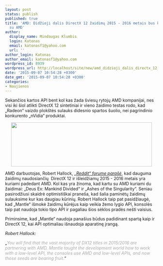 ```yaml
---
layout: post
status: publish
published: true
title: 'AMD: Didžioji dalis DirectX 12 žaidimų 2015 - 2016 metais bus kuriami kartu
  su AMD'
author:
  display_name: Mindaugas Klumbis
  login: Katonas
  email: katonasf1@yahoo.com
  url: ''
author_login: Katonas
author_email: katonasf1@yahoo.com
wordpress_id: 8939
wordpress_url: http://localhost/site/new/amd_didzioji_dalis_directx_12_zaidimu_2015__2016_metais_bus_kuriami_kartu_su_amd/
date: '2015-09-07 10:54:28 +0300'
date_gmt: '2015-09-07 10:54:28 +0300'
categories:
- Naujienos
---
```

<p>
	Sekančios kartos API bent kol kas žada &scaron;viesų rytojų AMD kompanijai, nes visi iki &scaron;iol atlikti DirectX 12 sintetiniai ir vieno žaidimo testas rodo, kad &bdquo;Radeon&ldquo; vaizdo plok&scaron;tės sulauks didesnio spartos &scaron;uolio, nei pagrindinio konkurento &bdquo;nVidia&ldquo; produktai.</p>
<p style="text-align: center;">
	<a href="http://technews.lt/userfiles/AMD-DX12.jpg"><img alt="" src="http://technews.lt/userfiles/AMD-DX12.jpg" style="width: 464px; height: 145px;" /></a></p>
<p>
	AMD darbuotojas, Robert Hallock, <em><a href="https://www.reddit.com/r/AdvancedMicroDevices/comments/3iwn74/kollock_oxide_games_made_a_post_discussing_dx12/">&bdquo;Reddit&ldquo; forume para&scaron;ė</a></em>, kad dauguma žaidimų naudosiančių &nbsp;DirectX 12 ir i&scaron;leidžiamų 2015 - 2016 metais yra kuriami padedant AMD. Kol kas yra žinoma, kad kartu su AMD kuriami du žaidimai: &bdquo;Deus Ex: Mankind Divided&ldquo; ir &bdquo;Ashes of the Singularity&ldquo;. Seniau pasirodžiusi skaidrė optimisti&scaron;kai prane&scaron;a, kad &scaron;alia paminėtų žaidimų sulauksime kur kas daugiau kūrinių. Robert Hallock taip pat pasidžiaugė, kad &bdquo;Mantle&ldquo; i&scaron;mokė žaidimų kūrėjus kaip veikia žemo lygio API, konsolės taip pat naudoja tokio tipo API ir pagaliau &scaron;ios sėklos pradės ne&scaron;ti vaisius.</p>
<p>
	Priminsime, kad &bdquo;Mantle&ldquo; naudoja pana&scaron;ius būdus padidinant spartą kaip ir DirectX 12, kai API optimaliau i&scaron;naudoja aparatinę įrangą.</p>
<p>
	<span style="color:#(color);"><span style="background-color:#fff;"><em>Robert Hallock:</em></span></span></p>
<p>
	&bdquo;<span style="background-color:#fff;"><span style="color:#a9a9a9;"><em>You will find that the vast majority of DX12 titles in 2015/2016 are partnering with AMD. Mantle taught the development world how to work with a low-level API, the consoles use AMD and low-level APIs, and now those seeds are bearing fruit.</em></span></span>&ldquo;</p>
